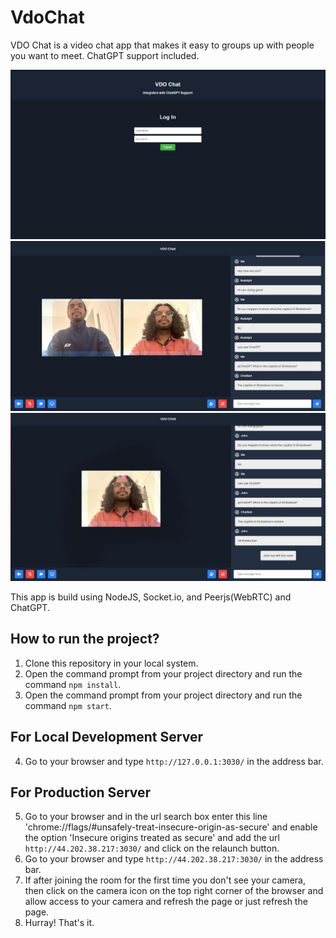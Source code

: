 # VdoChat

VDO Chat is a video chat app that makes it easy to groups up with people you want to meet. ChatGPT support included.

![IMG](./landing-page.png)
![IMG](./video-chat-sample.png)
![IMG](./video-chat-sample-2.png)

This app is build using NodeJS, Socket.io, and Peerjs(WebRTC) and ChatGPT.

## How to run the project?

1. Clone this repository in your local system.
2. Open the command prompt from your project directory and run the command `npm install`.
3. Open the command prompt from your project directory and run the command `npm start`.
## For Local Development Server
4. Go to your browser and type `http://127.0.0.1:3030/` in the address bar.
## For Production Server
5. Go to your browser and in the url search box enter this line 'chrome://flags/#unsafely-treat-insecure-origin-as-secure' and enable the option 'Insecure origins treated as secure' and add the url `http://44.202.38.217:3030/` and click on the relaunch button.
6. Go to your browser and type `http://44.202.38.217:3030/` in the address bar.
7. If after joining the room for the first time you don't see your camera, then click on the camera icon on the top right corner of the browser and allow access to your camera and refresh the page or just refresh the page.
8. Hurray! That's it.
